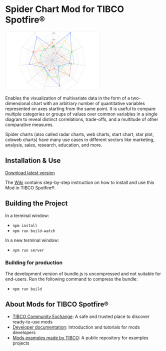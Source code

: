 # Spider Chart Mod for TIBCO Spotfire®

<img src="assets/spider.png" width="60%"/>

Enables the visualization of multivariate data in the form of a two-dimensional chart with an arbitrary number of quantitative variables represented on axes starting from the same point. It is useful to compare multiple categories or groups of values over common variables in a single diagram to reveal distinct correlations, trade-offs, and a multitude of other comparative measures.

Spider charts (also called radar charts, web charts, start chart, star plot, cobweb charts) have many use cases in different sectors like marketing, analysis, sales, research, education, and more.

## Installation & Use

[Download latest version](https://github.com/TIBCOSoftware/spotfire-mod-spider/releases)

The [Wiki](https://github.com/TIBCOSoftware/spotfire-mod-spider/wiki) contains step-by-step instruction on how to install and use this Mod in TIBCO Spotfire®.

## Building the Project

In a terminal window:
- `npm install`
- `npm run build-watch`

In a new terminal window:
- `npm run server`

### Building for production

The development version of bundle.js is uncompressed and not suitable for end-users. Run the following command to compress the bundle:
- `npm run build`

## About Mods for TIBCO Spotfire®
-   [TIBCO Community Exchange](https://community.tibco.com/s/global-search/%40uri#q=mod%20for%20tibco%20spotfire&t=Exchange&sort=date%20descending): A safe and trusted place to discover ready-to-use mods
-   [Developer documentation](https://tibcosoftware.github.io/spotfire-mods/docs/): Introduction and tutorials for mods developers
-   [Mods examples made by TIBCO](https://github.com/TIBCOSoftware/spotfire-mods/releases/latest): A public repository for examples projects
